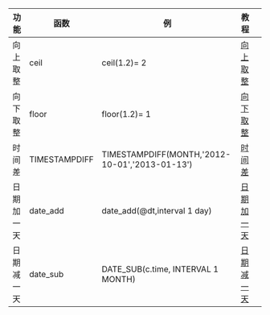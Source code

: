 | 功能       | 函数          | 例                                             | 教程                                                                 |   |
|------------|---------------|------------------------------------------------|----------------------------------------------------------------------|---|
| 向上取整   | ceil          | ceil(1.2)= 2                                   | [向上取整](http://blog.csdn.net/dechengtju/article/details/52687428) |   |
| 向下取整   | floor         | floor(1.2)= 1                                  | [向下取整](http://blog.csdn.net/dechengtju/article/details/52687428) |   |
| 时间差     | TIMESTAMPDIFF | TIMESTAMPDIFF(MONTH,'2012-10-01','2013-01-13') | [时间差](http://ducaijun.iteye.com/blog/1768837)                     |   |
| 日期加一天 | date_add      | date_add(@dt,interval 1 day)                   | [日期加一天](http://blog.csdn.net/mr_linjw/article/details/49849691) |   |
| 日期减一天 | date_sub      | DATE_SUB(c.time, INTERVAL 1 MONTH)             | [日期减一天](http://blog.csdn.net/mr_linjw/article/details/49849691) |   |
